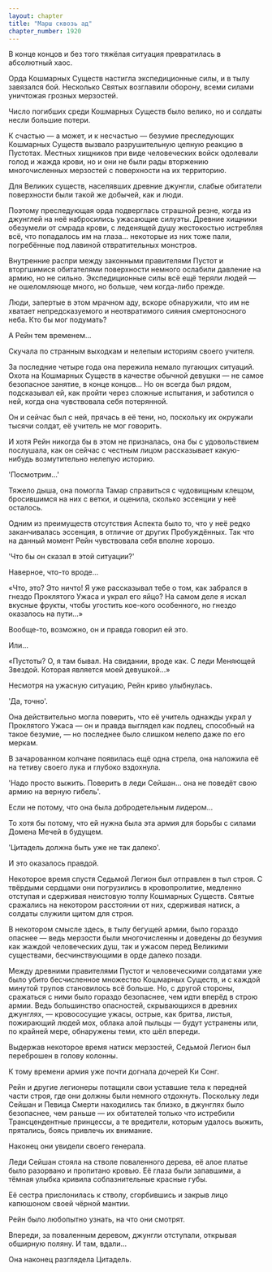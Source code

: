 ```yaml
---
layout: chapter
title: "Марш сквозь ад"
chapter_number: 1920
---
```




В конце концов и без того тяжёлая ситуация превратилась в абсолютный хаос.

Орда Кошмарных Существ настигла экспедиционные силы, и в тылу завязался бой. Несколько Святых возглавили оборону, всеми силами уничтожая грозных мерзостей.

Число погибших среди Кошмарных Существ было велико, но и солдаты несли большие потери.

К счастью — а может, и к несчастью — безумие преследующих Кошмарных Существ вызвало разрушительную цепную реакцию в Пустотах. Местных хищников при виде человеческих войск одолевали голод и жажда крови, но и они не были рады вторжению многочисленных мерзостей с поверхности на их территорию.

Для Великих существ, населявших древние джунгли, слабые обитатели поверхности были такой же добычей, как и люди.

Поэтому преследующая орда подверглась страшной резне, когда из джунглей на неё набросились ужасающие силуэты. Древние хищники обезумели от смрада крови, с леденящей душу жестокостью истребляя всё, что попадалось им на глаза... некоторые из них тоже пали, погребённые под лавиной отвратительных монстров.

Внутренние распри между законными правителями Пустот и вторгшимися обитателями поверхности немного ослабили давление на армию, но не сильно. Экспедиционные силы всё ещё теряли людей — не ошеломляюще много, но больше, чем когда-либо прежде.

Люди, запертые в этом мрачном аду, вскоре обнаружили, что им не хватает непредсказуемого и неотвратимого сияния смертоносного неба. Кто бы мог подумать?

А Рейн тем временем...

Скучала по странным выходкам и нелепым историям своего учителя.

За последние четыре года она пережила немало пугающих ситуаций. Охота на Кошмарных Существ в качестве обычной девушки — не самое безопасное занятие, в конце концов... Но он всегда был рядом, подсказывал ей, как пройти через сложные испытания, и заботился о ней, когда она чувствовала себя потерянной.

Он и сейчас был с ней, прячась в её тени, но, поскольку их окружали тысячи солдат, её учитель не мог говорить.

И хотя Рейн никогда бы в этом не призналась, она бы с удовольствием послушала, как он сейчас с честным лицом рассказывает какую-нибудь возмутительно нелепую историю.

'Посмотрим...'

Тяжело дыша, она помогла Тамар справиться с чудовищным клещом, бросившимся на них с ветки, и оценила, сколько эссенции у неё осталось.

Одним из преимуществ отсутствия Аспекта было то, что у неё редко заканчивалась эссенция, в отличие от других Пробуждённых. Так что на данный момент Рейн чувствовала себя вполне хорошо.

'Что бы он сказал в этой ситуации?'

Наверное, что-то вроде...

«Что, это? Это ничто! Я уже рассказывал тебе о том, как забрался в гнездо Проклятого Ужаса и украл его яйцо? На самом деле я искал вкусные фрукты, чтобы угостить кое-кого особенного, но гнездо оказалось на пути...»

Вообще-то, возможно, он и правда говорил ей это.

Или...

«Пустоты? О, я там бывал. На свидании, вроде как. С леди Меняющей Звездой. Которая является моей девушкой...»

Несмотря на ужасную ситуацию, Рейн криво улыбнулась.

'Да, точно'.

Она действительно могла поверить, что её учитель однажды украл у Проклятого Ужаса — он и правда выглядел как подлец, способный на такое безумие, — но последнее было слишком нелепо даже по его меркам.

В зачарованном колчане появилась ещё одна стрела, она наложила её на тетиву своего лука и глубоко вздохнула.

'Надо просто выжить. Поверить в леди Сейшан... она не поведёт свою армию на верную гибель'.

Если не потому, что она была добродетельным лидером...

То хотя бы потому, что ей нужна была эта армия для борьбы с силами Домена Мечей в будущем.

'Цитадель должна быть уже не так далеко'.

И это оказалось правдой.

Некоторое время спустя Седьмой Легион был отправлен в тыл строя. С твёрдыми сердцами они погрузились в кровопролитие, медленно отступая и сдерживая неистовую толпу Кошмарных Существ. Святые сражались на некотором расстоянии от них, сдерживая натиск, а солдаты служили щитом для строя.

В некотором смысле здесь, в тылу бегущей армии, было гораздо опаснее — ведь мерзости были многочисленны и доведены до безумия как жаждой человеческих душ, так и ужасом перед Великими существами, бесчинствующими в орде далеко позади.

Между древними правителями Пустот и человеческими солдатами уже было убито бесчисленное множество Кошмарных Существ, и с каждой минутой трупов становилось всё больше. Но, с другой стороны, сражаться с ними было гораздо безопаснее, чем идти вперёд в строю армии. Ведь большинство опасностей, скрывающихся в древних джунглях, — кровососущие ужасы, острые, как бритва, листья, пожирающий людей мох, облака алой пыльцы — будут устранены или, по крайней мере, обнаружены теми, кто шёл впереди.

Выдержав некоторое время натиск мерзостей, Седьмой Легион был переброшен в голову колонны.

К тому времени армия уже почти догнала дочерей Ки Сонг.

Рейн и другие легионеры потащили свои уставшие тела к передней части строя, где они должны были немного отдохнуть. Поскольку леди Сейшан и Певица Смерти находились так близко, в джунглях было безопаснее, чем раньше — их обитателей только что истребили Трансцендентные принцессы, а те вредители, которым удалось выжить, прятались, боясь привлечь их внимание.

Наконец они увидели своего генерала.

Леди Сейшан стояла на стволе поваленного дерева, её алое платье было разорвано и пропитано кровью. Её глаза были запавшими, а тёмная улыбка кривила соблазнительные красные губы.

Её сестра прислонилась к стволу, сгорбившись и закрыв лицо капюшоном своей чёрной мантии.

Рейн было любопытно узнать, на что они смотрят.

Впереди, за поваленным деревом, джунгли отступали, открывая обширную поляну. И там, вдали...

Она наконец разглядела Цитадель.

